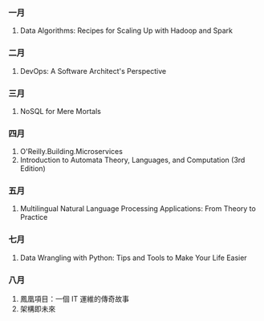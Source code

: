 ### 一月

1. Data Algorithms: Recipes for Scaling Up with Hadoop and Spark

### 二月

1. DevOps: A Software Architect's Perspective

### 三月

1. NoSQL for Mere Mortals

### 四月

1. O'Reilly.Building.Microservices
2. Introduction to Automata Theory, Languages, and Computation (3rd Edition)

### 五月

1. Multilingual Natural Language Processing Applications: From Theory to Practice

### 七月

1. Data Wrangling with Python: Tips and Tools to Make Your Life Easier

### 八月

1. 鳳凰項目：一個 IT 運維的傳奇故事
2. 架構即未來
